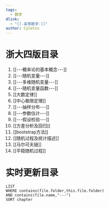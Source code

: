 ```yaml
---
tags:
  - 数学
dlink:
  - "[[-高等数学-]]"
author: Cyletix
---
```

# 浙大四版目录
1. [[---概率论的基本概念---]]
2. [[---随机变量---]]
3. [[---多维随机变量---]]
4. [[---随机变量函数---]]
5. [[大数定律]]
6. [[中心极限定理]]
7. [[---抽样分布---]]
8. [[---参数估计---]]
9. [[---假设检验---]]
10. [[方差分析及回归]]
11. [[bootstrap方法]]
12. [[随机过程及统计描述]]
13. [[马尔可夫链]]
14. [[平稳随机过程]]

# 实时更新目录
```dataview
LIST
WHERE contains(file.folder,this.file.folder)
AND contains(file.name,"---")
SORT chapter
```
